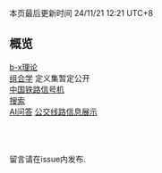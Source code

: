 <style>red{color: red;}</style>

本页最后更新时间 24/11/21 12:21 UTC+8

## 概览
[b-x理论](/pages/b-x_outline)  
[组合学](/pages/combinatorics) 定义集暂定公开  
[中国铁路信号机](/pages/CR_signal.pdf)   
[搜索](https://cursosonlineja.com/wp-content/plugins/super-links/application/helpers/super-links-proxy.php?https://r-intmax.github.io/pages/search.html)  
[AI问答](/pages/chatbot)
[公交线路信息展示](/pages/公交线路信息展示)

<br><br><br>
留言请在issue内发布.
